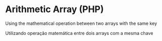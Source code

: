 # Arithmetic Array (PHP)

Using the mathematical operation between two arrays with the same key

Utilizando operação matemática entre dois arrays com a mesma chave
